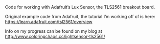 Code for working with Adafruit’s Lux Sensor, the TLS2561 breakout board.

Original example code from Adafruit, the tutorial I’m working off of is here: https://learn.adafruit.com/tsl2561/overview

Info on my progress can be found on my blog at http://www.coloringchaos.cc/lightsensor-tls2561/